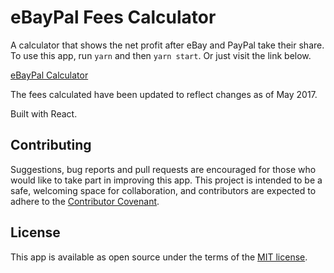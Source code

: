 # eBayPal Fees Calculator

A calculator that shows the net profit after eBay and PayPal take their share. To use this app, run `yarn` and then `yarn start`. Or just visit the link below.

[eBayPal Calculator](https://ebaypal-calculator.herokuapp.com)

The fees calculated have been updated to reflect changes as of May 2017.

Built with React.

## Contributing

Suggestions, bug reports and pull requests are encouraged for those who would like to take part in improving this app. This project is intended to be a safe, welcoming space for collaboration, and contributors are expected to adhere to the [Contributor Covenant](http://contributor-covenant.org).

## License

This app is available as open source under the terms of the [MIT license](https://opensource.org/licenses/MIT).
